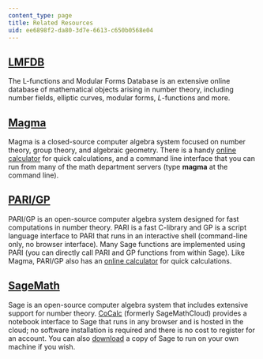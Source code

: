 ```yaml
---
content_type: page
title: Related Resources
uid: ee6898f2-da80-3d7e-6613-c650b0568e04
---
```


[LMFDB](https://www.lmfdb.org/)
-------------------------------

The L-functions and Modular Forms Database is an extensive online database of mathematical objects arising in number theory, including number fields, elliptic curves, modular forms, _L_\-functions and more.

[Magma](http://magma.maths.usyd.edu.au/magma/handbook/)
-------------------------------------------------------

Magma is a closed-source computer algebra system focused on number theory, group theory, and algebraic geometry. There is a handy [online calculator](http://magma.maths.usyd.edu.au/calc/) for quick calculations, and a command line interface that you can run from many of the math department servers (type **magma** at the command line).

[PARI/GP](http://pari.math.u-bordeaux.fr/)
------------------------------------------

PARI/GP is an open-source computer algebra system designed for fast computations in number theory. PARI is a fast C-library and GP is a script language interface to PARI that runs in an interactive shell (command-line only, no browser interface). Many Sage functions are implemented using PARI (you can directly call PARI and GP functions from within Sage). Like Magma, PARI/GP also has an [online calculator](http://pari.math.u-bordeaux.fr/gp.html) for quick calculations.

[SageMath](http://www.sagemath.org/)
------------------------------------

Sage is an open-source computer algebra system that includes extensive support for number theory. [CoCalc](https://cocalc.com/) (formerly SageMathCloud) provides a notebook interface to Sage that runs in any browser and is hosted in the cloud; no software installation is required and there is no cost to register for an account. You can also [download](http://www.sagemath.org/download.html) a copy of Sage to run on your own machine if you wish.